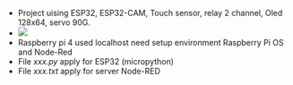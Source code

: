 
 - Project uising ESP32, ESP32-CAM, Touch sensor, relay 2 channel, Oled 128x64, servo 90G.
 - <img src="https://imgur.com/a/Lo0XHC3">
 - Raspberry pi 4 used localhost need setup environment Raspberry Pi OS and Node-Red
 - File *xxx.py* apply for ESP32 (micropython)
 - File *xxx.txt* apply for server Node-RED
